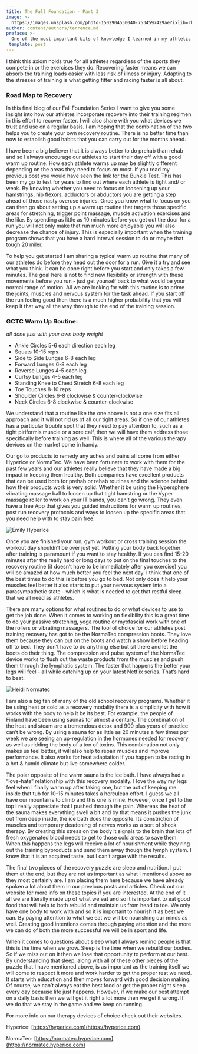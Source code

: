 ```yaml
---
title: The Fall Foundation - Part 3
image: >-
  https://images.unsplash.com/photo-1502904550040-7534597429ae?ixlib=rb-1.2.1&ixid=eyJhcHBfaWQiOjEyMDd9&auto=format&fit=crop&w=3649&q=80
author: content/authors/terrence.md
preface: >-
  One of the most important bits of knowledge I learned in my athletic career was that my ability to train harder was primarily governed by my ability to recover faster.
_template: post
---
```


I think this axiom holds true for all athletes regardless of the sports they compete in or the exercises they do. Recovering faster means we can absorb the training loads easier with less risk of illness or injury. Adapting to the stresses of training is what getting fitter and racing faster is all about.

### Road Map to Recovery

In this final blog of our Fall Foundation Series I want to give you some insight into how our athletes incorporate recovery into their training regimen in this effort to recover faster. I will also share with you what devices we trust and use on a regular basis. I am hoping that the combination of the two helps you to create your own recovery routine. There is no better time than now to establish good habits that you can carry out for the months ahead.

I have been a big believer that it is always better to do prehab than rehab and so I always encourage our athletes to start their day off with a good warm up routine. How each athlete warms up may be slightly different depending on the areas they need to focus on most. If you read my previous post you would have seen the link for the Bunkie Test. This has been my go to test for years to find out where each athlete is tight and/ or weak. By knowing whether you need to focus on loosening up your hamstrings, hip flexors, adductors or abductors you are getting a step ahead of those nasty overuse injuries. Once you know what to focus on you can then go about setting up a warm up routine that targets those specific areas for stretching, trigger point massage, muscle activation exercises and the like. By spending as little as 10 minutes before you get out the door for a run you will not only make that run much more enjoyable you will also decrease the chance of injury. This is especially important when the training program shows that you have a hard interval session to do or maybe that tough 20 miler.

To help you get started I am sharing a typical warm up routine that many of our athletes do before they head out the door for a run. Give it a try and see what you think. It can be done right before you start and only takes a few minutes. The goal here is not to find new flexibility or strength with these movements before you run - just get yourself back to what would be your normal range of motion. All we are looking for with this routine is to prime the joints, muscles and nervous system for the task ahead. If you start off the run feeling good then there is a much higher probability that you will keep it that way all the way through to the end of the training session.

### GCTC Warm Up Routine:

_all done just with your own body weight_

- Ankle Circles 5-6 each direction each leg
- Squats 10-15 reps
- Side to Side Lunges 6-8 each leg
- Forward Lunges 6-8 each leg
- Reverse Lunges 4-5 each leg
- Curtsy Lunges 4-5 each leg
- Standing Knee to Chest Stretch 6-8 each leg
- Toe Touches 8-10 reps
- Shoulder Circles 6-8 clockwise & counter-clockwise
- Neck Circles 6-8 clockwise & counter-clockwise

We understand that a routine like the one above is not a one size fits all approach and it will not rid us of all our tight areas. So if one of our athletes has a particular trouble spot that they need to pay attention to, such as a tight piriformis muscle or a sore calf, then we will have them address those specifically before training as well. This is where all of the various therapy devices on the market come in handy.

Our go to products to remedy any aches and pains all come from either Hyperice or NormaTec. We have been fortunate to work with them for the past few years and our athletes really believe that they have made a big impact in keeping them healthy. Both companies have excellent products that can be used both for prehab or rehab routines and the science behind how their products work is very solid. Whether it be using the Hypersphere vibrating massage ball to loosen up that tight hamstring or the Vyper massage roller to work on your IT bands, you can’t go wrong. They even have a free App that gives you guided instructions for warm up routines, post run recovery protocols and ways to loosen up the specific areas that you need help with to stay pain free.

![Emily HyperIce](https://asset.goldencoasttrackclub.com/emily-hyper-1.jpeg)

Once you are finished your run, gym workout or cross training session the workout day shouldn’t be over just yet. Putting your body back together after training is paramount if you want to stay healthy. If you can find 15-20 minutes after the really hard or long days to put on the final touches to the recovery routine (it doesn’t have to be immediately after you exercise) you will be amazed at how much better you feel the next day. I think that one of the best times to do this is before you go to bed. Not only does it help your muscles feel better it also starts to put your nervous system into a parasympathetic state - which is what is needed to get that restful sleep that we all need as athletes.

There are many options for what routines to do or what devices to use to get the job done. When it comes to working on flexibility this is a great time to do your passive stretching, yoga routine or myofascial work with one of the rollers or vibrating massagers. The tool of choice for our athletes post training recovery has got to be the NormaTec compression boots. They love them because they can put on the boots and watch a show before heading off to bed. They don’t have to do anything else but sit there and let the boots do their thing. The compression and pulse system of the NormaTec device works to flush out the waste products from the muscles and push them through the lymphatic system. The faster that happens the better your legs will feel - all while catching up on your latest Netflix series. That’s hard to beat.

![Heidi Normatec](https://asset.goldencoasttrackclub.com/heidi-norma-2.jpeg)

I am also a big fan of many of the old school recovery programs. Whether it be using heat or cold as a recovery modality there is a simplicity with how it works with the body to help it be its best. For example, the people of Finland have been using saunas for almost a century. The combination of the heat and steam are a tremendous detox and 900 plus years of practice can’t be wrong. By using a sauna for as little as 20 minutes a few times per week we are seeing an up-regulation in the hormones needed for recovery as well as ridding the body of a ton of toxins. This combination not only makes us feel better, it will also help to repair muscles and improve performance. It also works for heat adaptation if you happen to be racing in a hot & humid climate but live somewhere colder.

The polar opposite of the warm sauna is the ice bath. I have always had a “love-hate” relationship with this recovery modality. I love the way my legs feel when I finally warm up after taking one, but the act of keeping me inside that tub for 10-15 minutes takes a herculean effort. I guess we all have our mountains to climb and this one is mine. However, once I get to the top I really appreciate that I pushed through the pain. Whereas the heat of the sauna makes everything swell a bit and by that means it pushes the junk out from deep inside, the ice bath does the opposite. Its constriction of muscles and temporary deadening of nerves works as a sort of shock therapy. By creating this stress on the body it signals to the brain that lots of fresh oxygenated blood needs to get to those cold areas to save them. When this happens the legs will receive a lot of nourishment while they ring out the training byproducts and send them away though the lymph system. I know that it is an acquired taste, but I can’t argue with the results.

The final two pieces of the recovery puzzle are sleep and nutrition. I put them at the end, but they are not as important as what I mentioned above as they most certainly are. I am placing them here because we have already spoken a lot about them in our previous posts and articles. Check out our website for more info on these topics if you are interested. At the end of it all we are literally made up of what we eat and so it is important to eat good food that will help to both rebuild and maintain us from head to toe. We only have one body to work with and so it is important to nourish it as best we can. By paying attention to what we eat we will be nourishing our minds as well. Creating good intentions comes through paying attention and the more we can do of both the more successful we will be in sport and life.

When it comes to questions about sleep what I always remind people is that this is the time when we grow. Sleep is the time when we rebuild our bodies. So if we miss out on it then we lose that opportunity to perform at our best. By understanding that sleep, along with all of these other pieces of the puzzle that I have mentioned above, is as important as the training itself we will come to respect it more and work harder to get the proper rest we need. It starts with education and then moves forward with good decision making. Of course, we can’t always eat the best food or get the proper night sleep every day because life just happens. However, if we make our best attempt on a daily basis then we will get it right a lot more then we get it wrong. If we do that we stay in the game and we keep on running.

For more info on our therapy devices of choice check out their websites.

Hyperice: [https://hyperice.com](https://hyperice.com)

NormaTec: [https://normatec.hyperice.com](https://normatec.hyperice.com)
